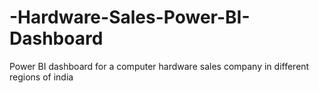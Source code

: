 # -Hardware-Sales-Power-BI-Dashboard
Power BI dashboard for a computer hardware sales company in different regions of india
